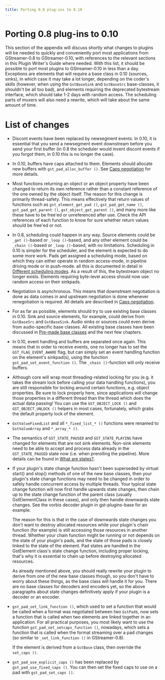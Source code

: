 ```yaml
---
title: Porting 0.8 plug-ins to 0.10
...
```


# Porting 0.8 plug-ins to 0.10

This section of the appendix will discuss shortly what changes to
plugins will be needed to quickly and conveniently port most
applications from GStreamer-0.8 to GStreamer-0.10, with references to
the relevant sections in this Plugin Writer's Guide where needed. With
this list, it should be possible to port most plugins to GStreamer-0.10
in less than a day. Exceptions are elements that will require a base
class in 0.10 (sources, sinks), in which case it may take a lot longer,
depending on the coder's skills (however, when using the `GstBaseSink`
and `GstBaseSrc` base-classes, it shouldn't be all too bad), and
elements requiring the deprecated bytestream interface, which should
take 1-2 days with random access. The scheduling parts of muxers will
also need a rewrite, which will take about the same amount of time.

# List of changes

  - Discont events have been replaced by newsegment events. In 0.10, it
    is essential that you send a newsegment event downstream before you
    send your first buffer (in 0.8 the scheduler would invent discont
    events if you forgot them, in 0.10 this is no longer the case).

  - In 0.10, buffers have caps attached to them. Elements should
    allocate new buffers with `gst_pad_alloc_buffer ()`. See [Caps
    negotiation](pwg-negotiation.md) for more details.

  - Most functions returning an object or an object property have been
    changed to return its own reference rather than a constant reference
    of the one owned by the object itself. The reason for this change is
    primarily thread-safety. This means effectively that return values
    of functions such as `gst_element_get_pad ()`, `gst_pad_get_name
    ()`, `gst_pad_get_parent ()`, `gst_object_get_parent ()`, and many
    more like these have to be free'ed or unreferenced after use. Check
    the API references of each function to know for sure whether return
    values should be free'ed or not.

  - In 0.8, scheduling could happen in any way. Source elements could be
    `_get ()`-based or `_loop
                                            ()`-based, and any other element could be `_chain
                                            ()`-based or `_loop ()`-based, with no limitations. Scheduling in
    0.10 is simpler for the scheduler, and the element is expected to do
    some more work. Pads get assigned a scheduling mode, based on which
    they can either operate in random access-mode, in pipeline driving
    mode or in push-mode. all this is documented in detail in [Different
    scheduling modes](pwg-scheduling.md). As a result of this, the
    bytestream object no longer exists. Elements requiring byte-level
    access should now use random access on their sinkpads.

  - Negotiation is asynchronous. This means that downstream negotiation
    is done as data comes in and upstream negotiation is done whenever
    renegotiation is required. All details are described in [Caps
    negotiation](pwg-negotiation.md).

  - For as far as possible, elements should try to use existing base
    classes in 0.10. Sink and source elements, for example, could derive
    from `GstBaseSrc` and `GstBaseSink`. Audio sinks or sources could
    even derive from audio-specific base classes. All existing base
    classes have been discussed in [Pre-made base
    classes](pwg-other-base.md) and the next few chapters.

  - In 0.10, event handling and buffers are separated once again. This
    means that in order to receive events, one no longer has to set the
    `GST_FLAG_EVENT_AWARE` flag, but can simply set an event handling
    function on the element's sinkpad(s), using the function
    `gst_pad_set_event_function ()`. The `_chain ()`-function will only
    receive buffers.

  - Although core will wrap most threading-related locking for you (e.g.
    it takes the stream lock before calling your data handling
    functions), you are still responsible for locking around certain
    functions, e.g. object properties. Be sure to lock properly here,
    since applications will change those properties in a different
    thread than the thread which does the actual data passing\! You can
    use the `GST_OBJECT_LOCK ()` and `GST_OBJECT_UNLOCK
                                            ()` helpers in most cases, fortunately, which grabs the default
    property lock of the element.

  - `GstValueFixedList` and all `*_fixed_list_* ()` functions were
    renamed to `GstValueArray` and `*_array_*
                                            ()`.

  - The semantics of `GST_STATE_PAUSED` and `GST_STATE_PLAYING` have
    changed for elements that are not sink elements. Non-sink elements
    need to be able to accept and process data already in the
    `GST_STATE_PAUSED` state now (i.e. when prerolling the pipeline).
    More details can be found in [What are
    states?](pwg-statemanage-states.md).

  - If your plugin's state change function hasn't been superseded by
    virtual start() and stop() methods of one of the new base classes,
    then your plugin's state change functions may need to be changed in
    order to safely handle concurrent access by multiple threads. Your
    typical state change function will now first handle upwards state
    changes, then chain up to the state change function of the parent
    class (usually GstElementClass in these cases), and only then handle
    downwards state changes. See the vorbis decoder plugin in
    gst-plugins-base for an example.
    
    The reason for this is that in the case of downwards state changes
    you don't want to destroy allocated resources while your plugin's
    chain function (for example) is still accessing those resources in
    another thread. Whether your chain function might be running or not
    depends on the state of your plugin's pads, and the state of those
    pads is closely linked to the state of the element. Pad states are
    handled in the GstElement class's state change function, including
    proper locking, that's why it is essential to chain up before
    destroying allocated resources.
    
    As already mentioned above, you should really rewrite your plugin to
    derive from one of the new base classes though, so you don't have to
    worry about these things, as the base class will handle it for you.
    There are no base classes for decoders and encoders yet, so the
    above paragraphs about state changes definitively apply if your
    plugin is a decoder or an encoder.

  - `gst_pad_set_link_function ()`, which used to set a function that
    would be called when a format was negotiated between two `GstPad`s,
    now sets a function that is called when two elements are linked
    together in an application. For all practical purposes, you most
    likely want to use the function `gst_pad_set_setcaps_function ()`,
    nowadays, which sets a function that is called when the format
    streaming over a pad changes (so similar to `_set_link_function ()`
    in GStreamer-0.8).
    
    If the element is derived from a `GstBase` class, then override the
    `set_caps ()`.

  - `gst_pad_use_explicit_caps ()` has been replaced by
    `gst_pad_use_fixed_caps ()`. You can then set the fixed caps to use
    on a pad with `gst_pad_set_caps ()`.

